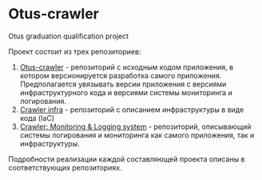 # Otus-crawler
Otus graduation qualification project

Проект состоит из трех репозиториев:
1. [Otus-crawler](https://github.com/ivbor7/Otus-crawler) - репозиторий с исходным кодом приложения, в котором версионируется разработка самого приложения. Предполагается увязывать версии приложения с версиями инфраструктурного кода и версиями системы мониторинга и логирования.
2. [Crawler infra](https://github.com/ivbor7/Crawler-Infra) - репозиторий с описанием инфраструктуры в виде кода (IaC)
3. [Crawler: Monitoring & Logging system](https://github.com/ivbor7/Crawler-monitoring) - репозиторий, описывающий системы логирования и мониторинга как самого приложения, так и инфраструктуры.

Подробности реализации каждой составляющей проекта описаны в соответствующих репозиториях.
